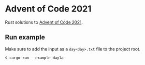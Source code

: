 # Advent of Code 2021

Rust solutions to [Advent of Code 2021](http://adventofcode.com/2021).

## Run example

Make sure to add the input as a `day<day>.txt` file to the project root.

```
$ cargo run --example day1a
```
